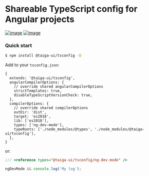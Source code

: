 # Shareable TypeScript config for Angular projects

[![image](https://badge.fury.io/js/%40taiga-ui%2Ftsconfig.svg)](https://badge.fury.io/js/%40taiga-ui%2Ftsconfig)
[![image](https://img.shields.io/npm/dw/@taiga-ui/tsconfig)](https://badge.fury.io/js/%40taiga-ui%2Ftsconfig)

### Quick start

```bash
$ npm install @taiga-ui/tsconfig -D
```

Add to your `tsconfig.json`:

```json5
{
  extends: '@taiga-ui/tsconfig',
  angularCompilerOptions: {
    // override shared angularCompilerOptions
    strictTemplates: true,
    disableTypeScriptVersionCheck: true,
  },
  compilerOptions: {
    // override shared compilerOptions
    outDir: 'dist',
    target: 'es2018',
    lib: ['es2018'],
    types: ['ng-dev-mode'],
    typeRoots: ['./node_modules/@types', './node_modules/@taiga-ui/tsconfig'],
  },
}
```

or:

```ts
/// <reference types="@taiga-ui/tsconfig/ng-dev-mode" />

ngDevMode && console.log('My log');
```

